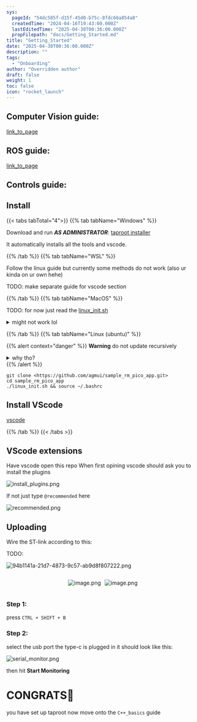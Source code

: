 ```yaml
---
sys:
  pageId: "54dc585f-d15f-45d0-b75c-8fdc66a854a8"
  createdTime: "2024-04-16T19:43:00.000Z"
  lastEditedTime: "2025-04-30T00:36:00.000Z"
  propFilepath: "docs/Getting_Started.md"
title: "Getting_Started"
date: "2025-04-30T00:36:00.000Z"
description: ""
tags:
  - "Onboarding"
author: "Overridden author"
draft: false
weight: 1
toc: false
icon: "rocket_launch"
---
```


## Computer Vision guide:

[link_to_page](86d45bc0-388b-4d26-8848-44f255f73d0e)

## ROS guide:

[link_to_page](3c76c1de-ec8f-46d6-8b0a-294005edc2d5)

## Controls guide:

## Install

{{< tabs tabTotal="4">}}
{{% tab tabName="Windows" %}}

Download and run _**AS ADMINISTRATOR**_: [taproot installer](https://github.com/Thornbots/TeachingFreshies/releases/tag/1.0)

It automatically installs all the tools and vscode.

{{% /tab %}}
{{% tab tabName="WSL" %}}

Follow the linux guide but currently some methods do not work (also ur kinda on ur own hehe)

TODO: make separate guide for vscode section

{{% /tab %}}
{{% tab tabName="MacOS" %}}

TODO: for now just read the [linux_init.sh](https://github.com/agmui/sample_rm_pico_app/blob/main/linux_init.sh)

<details>
<summary>might not work lol</summary>

`brew install libusb pkg-config`

Next install: [vscode](https://code.visualstudio.com/Download)

</details>

{{% /tab %}}
{{% tab tabName="Linux (ubuntu)" %}}

{{% alert context="danger" %}}
**Warning** do not update recursively
<details>
<summary>why tho?</summary>
There are some submodules that may go on for a while (like tinyusb) and I highly
recommend you don't need to get them.
If you want to see what submodules I update just look in `linux_init.sh`
</details>
{{% /alert %}}

```shell
git clone <https://github.com/agmui/sample_rm_pico_app.git>
cd sample_rm_pico_app
./linux_init.sh && source ~/.bashrc
```

## Install VScode

[vscode](https://code.visualstudio.com/Download)

{{% /tab %}}
{{< /tabs >}}

## VScode extensions

Have vscode open this repo
When first opining vscode should ask you to install the plugins

![install_plugins.png](https://prod-files-secure.s3.us-west-2.amazonaws.com/d518164a-d88e-44d1-a4ee-3adb3bd8bce0/89bd30f0-1825-4e77-867b-0a41ce370880/install_plugins.png?X-Amz-Algorithm=AWS4-HMAC-SHA256&X-Amz-Content-Sha256=UNSIGNED-PAYLOAD&X-Amz-Credential=ASIAZI2LB466ZHX6PPTK%2F20250508%2Fus-west-2%2Fs3%2Faws4_request&X-Amz-Date=20250508T100945Z&X-Amz-Expires=3600&X-Amz-Security-Token=IQoJb3JpZ2luX2VjEMn%2F%2F%2F%2F%2F%2F%2F%2F%2F%2FwEaCXVzLXdlc3QtMiJGMEQCIHchVS13hVILawTjMg56mlSzIbqFHtriXPP1uKD9R6XmAiA1X1fpGM4YzIMRGrhF3Y0TKQNFq9jYuVFshkVWir%2BWECr%2FAwhyEAAaDDYzNzQyMzE4MzgwNSIMRbSRmwTKpAMbtk55KtwDbQo%2FPppyTgS%2Fb2ZyB7BhixzISwfTiA6bUq4NLC0kg8uZedK4LDXcuSiAGo1FGRcHH7Vlqb4B6aFK%2BU4cGLeuFqt%2FDYOmcUmPo7uHhh%2FHucItrqzGc37f%2FgmDZFUpr0clBz%2BgeIbEbLKJXS1L2YSgQdaQR2pj0PQzeoErUjnovUn2oW3ufvXbGYTbL8ziJPJjQOQE7ALUo3VDh6iV8OMvPl6iaTUHzvG6uVd8XsOHEmk2zOgE1IBOOPfuthTVj9HDlHbbqO0zGP96QkUp8x4s8%2BdHxbhYtquVfAnZIqaQW4RJNqsOX2Yu671nziOIlCU1B%2BKovQaZOchZReRDTYak9vENsog3S1lrNWHZVLg1Eml%2FGzjYvKn2RHN6bqnHhoYp6rF%2Fra6utF46sZeI5Fv%2BOHglBTPvhGo4WSUNr7n4%2FBvtqyhfi5FbrnIEySbOvX4niKFghK2dlxFbFxeR949%2BTDOaS%2BVtNX%2FSdbt1NDHOh5FJXst1e68bKXhzF2WqLs0lvq%2FIU83s3DZjv%2F%2BHrzZeqoHXUoj%2F6QE2CAZbFd4%2BNFNS0n4Z3241ugm6mrt%2BYlmMU0tXav8lkeEkvqxeCwvgZB5w30jmdwjHEGnq825kGyM1QBy7IZyqOIC5fx4w%2BODxwAY6pgERsbmXRExlhAjZkRDie%2F8JKkn%2BKSN8fejrsdpP1KfZwQ6MEN4e4r3VWBAcysTAHSQ%2FrXILHs%2F8joYBclsZdk88aBjft%2Fa0j9p0EDXLGt8JQl0UzKX98WrezFOkIR45TogT%2FdLZ42pQsldzTc2rZAupSh4csR8WU10hZY82K8n%2BqIYrsE16YmXb%2FsidnASyS5b8XR15ndfSH%2BBUVNW8DnMsPN9TyxZ9&X-Amz-Signature=eb3b6f0244f71120de426bd1f71140285a1ffd1e0b93414264e13b5a14f6259b&X-Amz-SignedHeaders=host&x-id=GetObject)

If not just type `@recommended` here  

![recommended.png](https://prod-files-secure.s3.us-west-2.amazonaws.com/d518164a-d88e-44d1-a4ee-3adb3bd8bce0/61e661e9-5d85-4dfc-be0d-8d2097a5e793/recommended.png?X-Amz-Algorithm=AWS4-HMAC-SHA256&X-Amz-Content-Sha256=UNSIGNED-PAYLOAD&X-Amz-Credential=ASIAZI2LB466ZHX6PPTK%2F20250508%2Fus-west-2%2Fs3%2Faws4_request&X-Amz-Date=20250508T100945Z&X-Amz-Expires=3600&X-Amz-Security-Token=IQoJb3JpZ2luX2VjEMn%2F%2F%2F%2F%2F%2F%2F%2F%2F%2FwEaCXVzLXdlc3QtMiJGMEQCIHchVS13hVILawTjMg56mlSzIbqFHtriXPP1uKD9R6XmAiA1X1fpGM4YzIMRGrhF3Y0TKQNFq9jYuVFshkVWir%2BWECr%2FAwhyEAAaDDYzNzQyMzE4MzgwNSIMRbSRmwTKpAMbtk55KtwDbQo%2FPppyTgS%2Fb2ZyB7BhixzISwfTiA6bUq4NLC0kg8uZedK4LDXcuSiAGo1FGRcHH7Vlqb4B6aFK%2BU4cGLeuFqt%2FDYOmcUmPo7uHhh%2FHucItrqzGc37f%2FgmDZFUpr0clBz%2BgeIbEbLKJXS1L2YSgQdaQR2pj0PQzeoErUjnovUn2oW3ufvXbGYTbL8ziJPJjQOQE7ALUo3VDh6iV8OMvPl6iaTUHzvG6uVd8XsOHEmk2zOgE1IBOOPfuthTVj9HDlHbbqO0zGP96QkUp8x4s8%2BdHxbhYtquVfAnZIqaQW4RJNqsOX2Yu671nziOIlCU1B%2BKovQaZOchZReRDTYak9vENsog3S1lrNWHZVLg1Eml%2FGzjYvKn2RHN6bqnHhoYp6rF%2Fra6utF46sZeI5Fv%2BOHglBTPvhGo4WSUNr7n4%2FBvtqyhfi5FbrnIEySbOvX4niKFghK2dlxFbFxeR949%2BTDOaS%2BVtNX%2FSdbt1NDHOh5FJXst1e68bKXhzF2WqLs0lvq%2FIU83s3DZjv%2F%2BHrzZeqoHXUoj%2F6QE2CAZbFd4%2BNFNS0n4Z3241ugm6mrt%2BYlmMU0tXav8lkeEkvqxeCwvgZB5w30jmdwjHEGnq825kGyM1QBy7IZyqOIC5fx4w%2BODxwAY6pgERsbmXRExlhAjZkRDie%2F8JKkn%2BKSN8fejrsdpP1KfZwQ6MEN4e4r3VWBAcysTAHSQ%2FrXILHs%2F8joYBclsZdk88aBjft%2Fa0j9p0EDXLGt8JQl0UzKX98WrezFOkIR45TogT%2FdLZ42pQsldzTc2rZAupSh4csR8WU10hZY82K8n%2BqIYrsE16YmXb%2FsidnASyS5b8XR15ndfSH%2BBUVNW8DnMsPN9TyxZ9&X-Amz-Signature=71a1b861b1b419a1303ca433c211adbc72b95131c4bae0b501588530a290cf00&X-Amz-SignedHeaders=host&x-id=GetObject)

## Uploading

Wire the ST-link according to this:

TODO:

![94b1141a-21d7-4873-9c57-ab9d8f807222.png](https://prod-files-secure.s3.us-west-2.amazonaws.com/d518164a-d88e-44d1-a4ee-3adb3bd8bce0/e5fad17d-ab82-4300-9f4c-505ab4b1202c/94b1141a-21d7-4873-9c57-ab9d8f807222.png?X-Amz-Algorithm=AWS4-HMAC-SHA256&X-Amz-Content-Sha256=UNSIGNED-PAYLOAD&X-Amz-Credential=ASIAZI2LB466ZHX6PPTK%2F20250508%2Fus-west-2%2Fs3%2Faws4_request&X-Amz-Date=20250508T100945Z&X-Amz-Expires=3600&X-Amz-Security-Token=IQoJb3JpZ2luX2VjEMn%2F%2F%2F%2F%2F%2F%2F%2F%2F%2FwEaCXVzLXdlc3QtMiJGMEQCIHchVS13hVILawTjMg56mlSzIbqFHtriXPP1uKD9R6XmAiA1X1fpGM4YzIMRGrhF3Y0TKQNFq9jYuVFshkVWir%2BWECr%2FAwhyEAAaDDYzNzQyMzE4MzgwNSIMRbSRmwTKpAMbtk55KtwDbQo%2FPppyTgS%2Fb2ZyB7BhixzISwfTiA6bUq4NLC0kg8uZedK4LDXcuSiAGo1FGRcHH7Vlqb4B6aFK%2BU4cGLeuFqt%2FDYOmcUmPo7uHhh%2FHucItrqzGc37f%2FgmDZFUpr0clBz%2BgeIbEbLKJXS1L2YSgQdaQR2pj0PQzeoErUjnovUn2oW3ufvXbGYTbL8ziJPJjQOQE7ALUo3VDh6iV8OMvPl6iaTUHzvG6uVd8XsOHEmk2zOgE1IBOOPfuthTVj9HDlHbbqO0zGP96QkUp8x4s8%2BdHxbhYtquVfAnZIqaQW4RJNqsOX2Yu671nziOIlCU1B%2BKovQaZOchZReRDTYak9vENsog3S1lrNWHZVLg1Eml%2FGzjYvKn2RHN6bqnHhoYp6rF%2Fra6utF46sZeI5Fv%2BOHglBTPvhGo4WSUNr7n4%2FBvtqyhfi5FbrnIEySbOvX4niKFghK2dlxFbFxeR949%2BTDOaS%2BVtNX%2FSdbt1NDHOh5FJXst1e68bKXhzF2WqLs0lvq%2FIU83s3DZjv%2F%2BHrzZeqoHXUoj%2F6QE2CAZbFd4%2BNFNS0n4Z3241ugm6mrt%2BYlmMU0tXav8lkeEkvqxeCwvgZB5w30jmdwjHEGnq825kGyM1QBy7IZyqOIC5fx4w%2BODxwAY6pgERsbmXRExlhAjZkRDie%2F8JKkn%2BKSN8fejrsdpP1KfZwQ6MEN4e4r3VWBAcysTAHSQ%2FrXILHs%2F8joYBclsZdk88aBjft%2Fa0j9p0EDXLGt8JQl0UzKX98WrezFOkIR45TogT%2FdLZ42pQsldzTc2rZAupSh4csR8WU10hZY82K8n%2BqIYrsE16YmXb%2FsidnASyS5b8XR15ndfSH%2BBUVNW8DnMsPN9TyxZ9&X-Amz-Signature=ebf572fbbd86f9ce9c86cd20e03f07cf092a163a3fbc5d172892e5574a2d81ec&X-Amz-SignedHeaders=host&x-id=GetObject)

<div style="display: flex;flex-direction: row; column-gap:10px; max-width: 630px;justify-content: center;">
<div>

![image.png](https://prod-files-secure.s3.us-west-2.amazonaws.com/d518164a-d88e-44d1-a4ee-3adb3bd8bce0/210ecb78-1116-4d7b-b9b7-2292f66fa2c2/image.png?X-Amz-Algorithm=AWS4-HMAC-SHA256&X-Amz-Content-Sha256=UNSIGNED-PAYLOAD&X-Amz-Credential=ASIAZI2LB466QB6IXD6J%2F20250508%2Fus-west-2%2Fs3%2Faws4_request&X-Amz-Date=20250508T100948Z&X-Amz-Expires=3600&X-Amz-Security-Token=IQoJb3JpZ2luX2VjEMn%2F%2F%2F%2F%2F%2F%2F%2F%2F%2FwEaCXVzLXdlc3QtMiJIMEYCIQDp8GohPsvKHjL2jXtwPOj%2FnuP4bruRmWRURyePOLpTIAIhAKiglzOvisBJNikEBtCFjDDYoEnvm25bv9wxl0sK5GMGKv8DCHIQABoMNjM3NDIzMTgzODA1IgxvFAjjGGv3ZOFGkScq3AMONP2sHBPz8O7zmljUu8S9tRkAPHUlUreOr9ssv42WRKhAw1lQUSk58SWiBRvJh0HoM4rDB%2B0tNZv3MizJqCgR1N1UpTVHa1B1jEMG%2FdOuTAsRPvcS6Hq6F4S0RX41VY5ve5yYwamwNaAkQVMA9R9YbspMScuTqBnjf1SgBDeH7cdr8SXsbTe2KQrCJLXtJ7PS4fpPApLc2MqmUaYgB75uTXaV4cCP0nHyqJGNGSaQwMVgKnynvxKj0n0cYrsHcpJKrTXKGXinxyArnN88DtH%2B7ExiChhLsq0Wy8qQ02kdHSfdp4rEnVQ4pbxf1t9tlb41MgsXQIxsptALapGhF0QOMqqyrJHPYacV2j97BX8523kzi9KwxzDkB7GjQZ0zbSjZnakIrQaYO49G7rXlcaDlAJgpT99bHxFnXdQZgUD2E%2BmMDLuJghKtWA0TN8LAhOYZDQOhDY8JRvO0Nj2G%2FL6GUTj78mfKCA0ppxBFh%2FOHJn3dQkRRx653yuomRp4EasKLZPwnJfgNKvTLdfYipHSKzxrmnJCa8Daul%2BzM6wQ0Z0QX7q0c1CRzJZm4DrHhKhQdts0GYMS3LIocpLPLHN%2BkHAp6J0LG49Nl5oTwxemtdtpiMqjnQW56IOJ6uzDm3%2FHABjqkAVJnwvemr3ofqqn5qtCyY5%2BNk54zFWmfO1wmz%2BYPl8QUoZIIXvVwIuZD3XDIbE7xMspzFy3ivSRsViFMThWHu6df2NbIZgTUi%2FpK08nk4a4aeH35Tk6%2BhqCeUr%2BbL8w%2B%2BPY5fXFLBLiobWY2c3BGBeg8lB2MNNYGa2lNaP5kASzhwCrzlM%2BoXlolGPN7L%2BnJJ%2FwrVgNyIaohl7M0tdBSTu8on52h&X-Amz-Signature=85909a8efedeee66ed1fb385a3310ac77ba551d81b79d68a838a5a1e48f04143&X-Amz-SignedHeaders=host&x-id=GetObject)

</div>
<div>

![image.png](https://prod-files-secure.s3.us-west-2.amazonaws.com/d518164a-d88e-44d1-a4ee-3adb3bd8bce0/33a0fd0f-8ca6-4a86-8e09-26e95ded1fff/image.png?X-Amz-Algorithm=AWS4-HMAC-SHA256&X-Amz-Content-Sha256=UNSIGNED-PAYLOAD&X-Amz-Credential=ASIAZI2LB466R7WTSFIQ%2F20250508%2Fus-west-2%2Fs3%2Faws4_request&X-Amz-Date=20250508T100949Z&X-Amz-Expires=3600&X-Amz-Security-Token=IQoJb3JpZ2luX2VjEMn%2F%2F%2F%2F%2F%2F%2F%2F%2F%2FwEaCXVzLXdlc3QtMiJGMEQCIEFnPYruqEoKcQzRJH%2F3KaXEltjl52Wh4vzOnrEOStZAAiAOKnhCdD8bpCU9gzuiVhphz%2FzGyxsH7Th%2FPIpR7NZ%2FGCr%2FAwhyEAAaDDYzNzQyMzE4MzgwNSIMUwQ6HT90AW906taoKtwDu7yBJ9YEEl%2Fkxo9WvBeyJk%2Bw%2BARZ54%2F0OfgD%2BvyVJe1TMYe0Vo4aL5NmfXvX%2FKEAs8FlDu%2FOdyYMVf0nzXRAYD%2BhB%2F28bnjo6d7rHlC29s3mAlGahrr2bRQdiVdcR95GUZIEIUiHZwQLh1P7aQP4a741BAFAHkOpuC8dUpB0XodwTNvPwJ7Ssv0ixXGjmVaVlcDNJtah9Vd9%2B6Ybl9In8BbW%2Bk0lZJglW6pyQiiJFtRy4L5Ww65plhfM2qkl1tq0wOscCzlZ0gZBjfVMmAKfzJo6Pz5LIVXLAOLEg3CGbCzNUWHgmj0XkSBw3TFF2w8Yl0iU14JxmR3KkqOqWfUd%2BYkkLHVOQFwKTnUxVA2kk%2FDP8yxE3xjwTXkPYIuZ74TlY8uim3zpFzD1Q3tSg4046aZNjgW70%2FKyy4FK3i%2Fgm5Vf95ocVnOGnBdWQn1vr9S62BIFUBuMUeLk6c7NIxDUWvAHrdKx4z19t7HIcGxPZ%2BkNCkp52%2B9mHFGu44UBr%2BgUNPz9U%2BtI%2BzQz%2B7j3Lk5tbmNNTAiKTgLLg810qt2Jlh9612H15i1xXlrRzZEJKlUTZgVtpaSFmvJxYbSPRAGWIqLJqKoND%2F4ms%2FNNPthh0pN1fQ1CikxI%2BlXh%2BXMw8t%2FxwAY6pgEI55CfDSobPQj4tFpTVsWvLiO3pdTw5onNVxC%2F429Hinzl5OLBk1n03tL84Kk35t0PW1LE5bNJYgxURfY7Il2MxBPGpqFz%2F25DejcS2dC4S9t9CwhgOKXCRGUH6tJeJ6lWEweR%2B3XWyst6bYHS4ZjgOv2FKhRCQgMIrs8k%2BETpAAuEf6iacOKmBA4%2Fm6DlEYSw2je9yn%2BDFo4BWEV7YkMWOKLwfjhm&X-Amz-Signature=b42d92f1336825d9e1b57e365c23b35dec939fccc0a93959072113a220a3e6ce&X-Amz-SignedHeaders=host&x-id=GetObject)

</div>
</div>

### Step 1:

press `CTRL + SHIFT + B`

### Step 2:

select the usb port the type-c is plugged in it should look like this:

![serial_monitor.png](https://prod-files-secure.s3.us-west-2.amazonaws.com/d518164a-d88e-44d1-a4ee-3adb3bd8bce0/f03f4774-05d4-4393-b6a0-d5efb6d315ab/serial_monitor.png?X-Amz-Algorithm=AWS4-HMAC-SHA256&X-Amz-Content-Sha256=UNSIGNED-PAYLOAD&X-Amz-Credential=ASIAZI2LB466ZHX6PPTK%2F20250508%2Fus-west-2%2Fs3%2Faws4_request&X-Amz-Date=20250508T100945Z&X-Amz-Expires=3600&X-Amz-Security-Token=IQoJb3JpZ2luX2VjEMn%2F%2F%2F%2F%2F%2F%2F%2F%2F%2FwEaCXVzLXdlc3QtMiJGMEQCIHchVS13hVILawTjMg56mlSzIbqFHtriXPP1uKD9R6XmAiA1X1fpGM4YzIMRGrhF3Y0TKQNFq9jYuVFshkVWir%2BWECr%2FAwhyEAAaDDYzNzQyMzE4MzgwNSIMRbSRmwTKpAMbtk55KtwDbQo%2FPppyTgS%2Fb2ZyB7BhixzISwfTiA6bUq4NLC0kg8uZedK4LDXcuSiAGo1FGRcHH7Vlqb4B6aFK%2BU4cGLeuFqt%2FDYOmcUmPo7uHhh%2FHucItrqzGc37f%2FgmDZFUpr0clBz%2BgeIbEbLKJXS1L2YSgQdaQR2pj0PQzeoErUjnovUn2oW3ufvXbGYTbL8ziJPJjQOQE7ALUo3VDh6iV8OMvPl6iaTUHzvG6uVd8XsOHEmk2zOgE1IBOOPfuthTVj9HDlHbbqO0zGP96QkUp8x4s8%2BdHxbhYtquVfAnZIqaQW4RJNqsOX2Yu671nziOIlCU1B%2BKovQaZOchZReRDTYak9vENsog3S1lrNWHZVLg1Eml%2FGzjYvKn2RHN6bqnHhoYp6rF%2Fra6utF46sZeI5Fv%2BOHglBTPvhGo4WSUNr7n4%2FBvtqyhfi5FbrnIEySbOvX4niKFghK2dlxFbFxeR949%2BTDOaS%2BVtNX%2FSdbt1NDHOh5FJXst1e68bKXhzF2WqLs0lvq%2FIU83s3DZjv%2F%2BHrzZeqoHXUoj%2F6QE2CAZbFd4%2BNFNS0n4Z3241ugm6mrt%2BYlmMU0tXav8lkeEkvqxeCwvgZB5w30jmdwjHEGnq825kGyM1QBy7IZyqOIC5fx4w%2BODxwAY6pgERsbmXRExlhAjZkRDie%2F8JKkn%2BKSN8fejrsdpP1KfZwQ6MEN4e4r3VWBAcysTAHSQ%2FrXILHs%2F8joYBclsZdk88aBjft%2Fa0j9p0EDXLGt8JQl0UzKX98WrezFOkIR45TogT%2FdLZ42pQsldzTc2rZAupSh4csR8WU10hZY82K8n%2BqIYrsE16YmXb%2FsidnASyS5b8XR15ndfSH%2BBUVNW8DnMsPN9TyxZ9&X-Amz-Signature=719a62877fa96dd79132302f27c36075ac17b2b0314dceeaba924f212ecc8576&X-Amz-SignedHeaders=host&x-id=GetObject)

then hit **Start Monitoring**

# CONGRATS🎉

you have set up taproot now move onto the `C++_basics` guide
